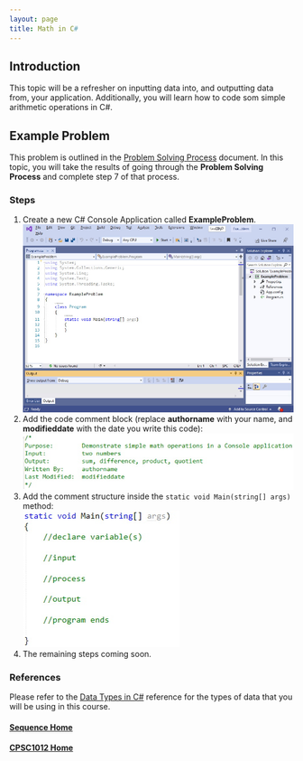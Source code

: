 ```yaml
---
layout: page
title: Math in C#
---
```


## Introduction
This topic will be a refresher on inputting data into, and outputting data from, your application. Additionally, you will learn how to code som simple arithmetic operations in C#.

## Example Problem
This problem is outlined in the [Problem Solving Process](../01-intro-to-programming/problem-solving.md) document. In this topic, you will take the results of going through the **Problem Solving Process** and complete step 7 of that process.

### Steps
1. Create a new C# Console Application called **ExampleProblem**.<br>
![example-problem-1](files/example-problem-1.jpg)
2. Add the code comment block (replace **authorname** with your name, and **modifieddate** with the date you write this code):<br>
![example-problem-2](files/example-problem-2.jpg)
3. Add the comment structure inside the `static void Main(string[] args)` method:<br>
![example-problem-3](files/example-problem-3.jpg)
4. The remaining steps coming soon.

### References
Please refer to the [Data Types in C#](../references/data-types.md) reference for the types of data that you will be using in this course.

#### [Sequence Home](index.md)
#### [CPSC1012 Home](../)
